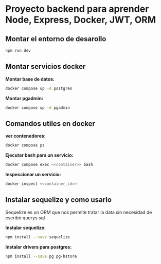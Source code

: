 # Proyecto backend para aprender Node, Express, Docker, JWT, ORM 


## Montar el entorno de desarollo

```bash
npm run dev
```

## Montar servicios docker

<b> Montar base de datos: </b>

```bash
docker compose up -d postgres
```

<b> Montar pgadmin: </b>

```bash
docker compose up -d pgadmin
```



## Comandos utiles en docker

<b> ver contenedores: </b>

```bash
docker compose ps
```

<b> Ejecutar bash para un servicio: </b>

```bash
docker compose exec <<container>> bash
```

<b> Inspeccionar un servicio: </b>

```bash
docker inspect <<container_id>> 
```

## Instalar sequelize y como usarlo
Sequelize es un ORM que nos permite tratar la data sin necesidad de escribir querys sql

<b> Instalar sequelize: </b>

```bash
npm install --save sequelize
```

<b> Instalar drivers para postgres: </b>
```bash
npm install --save pg pg-hstore
```
